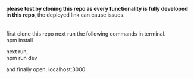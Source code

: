<b>please test by cloning this repo as every functionality is fully developed in this repo</b>, the deployed link can cause issues.<br><br><br>
first clone this repo next run the following commands in terminal.<br>
npm install <br>

next run,<br>
npm run dev<br>

and finally open, 
localhost:3000
